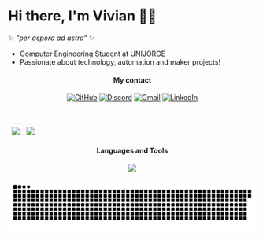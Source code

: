 # Hi there, I'm Vivian 👋🏽

✨ *“per aspera ad astra”* ✨

* Computer Engineering Student at UNIJORGE
* Passionate about technology, automation and maker projects! 

<h4 align="center">My contact</h4>

<div align="center">

[![GitHub](https://img.shields.io/badge/GitHub-181717?style=for-the-badge&logo=github&logoColor=white)](https://github.com/viviangomesp)
[![Discord](https://img.shields.io/badge/Discord-5865F2?style=for-the-badge&logo=discord&logoColor=white)](https://discord.com/users/gomesz)
[![Gmail](https://img.shields.io/badge/Gmail-D14836?style=for-the-badge&logo=gmail&logoColor=white)](mailto:viviangomesps@gmail.com)
[![LinkedIn](https://img.shields.io/badge/LinkedIn-0077B5?style=for-the-badge&logo=linkedin&logoColor=white)](https://www.linkedin.com/in/viviangomesp)

</div>

<br>

<div align="center">

| <a href="https://github.com/anuraghazra/github-readme-stats"><img align="center" src="https://github-readme-stats.vercel.app/api?username=viviangomesp&hide=contribs,issues&hide_rank=true&show_icons=true&theme=tokyonight&count_private=true&include_all_commits=true" /></a> | <a href="https://github.com/anuraghazra/convoychat"><img align="center" src="https://github-readme-stats.vercel.app/api/top-langs/?username=viviangomesp&layout=compact&theme=tokyonight" /></a> |
| ---------------- | ---------------- |

</div>

 
<h4 align="center">Languages and Tools</h4>


<p align="center">
  <a href="https://skillicons.dev">
    <img src="https://skillicons.dev/icons?i=c,java,python,html,css,js,spring,postgres,vscode,git" />
  </a>
</p>


<picture>
  <source media="(prefers-color-scheme: dark)" srcset="https://raw.githubusercontent.com/viviangomesp/viviangomesp/output/github-contribution-grid-snake-dark.svg">
  <source media="(prefers-color-scheme: light)" srcset="https://raw.githubusercontent.com/viviangomesp/viviangomesp/output/github-contribution-grid-snake.svg">
  <img alt="github contribution grid snake animation" src="https://raw.githubusercontent.com/viviangomesp/viviangomesp/output/github-contribution-grid-snake.svg">
</picture>
